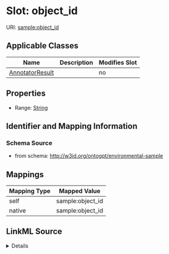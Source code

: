 

# Slot: object_id

URI: [sample:object_id](http://w3id.org/ontogpt/environmental-sample/object_id)



<!-- no inheritance hierarchy -->





## Applicable Classes

| Name | Description | Modifies Slot |
| --- | --- | --- |
| [AnnotatorResult](AnnotatorResult.md) |  |  no  |







## Properties

* Range: [String](String.md)





## Identifier and Mapping Information







### Schema Source


* from schema: http://w3id.org/ontogpt/environmental-sample




## Mappings

| Mapping Type | Mapped Value |
| ---  | ---  |
| self | sample:object_id |
| native | sample:object_id |




## LinkML Source

<details>
```yaml
name: object_id
from_schema: http://w3id.org/ontogpt/environmental-sample
rank: 1000
alias: object_id
owner: AnnotatorResult
domain_of:
- AnnotatorResult
range: string

```
</details>